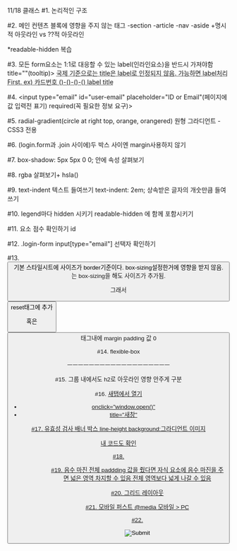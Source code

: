 11/18 클래스
#1. 
논리적인 구조

#2. 
메인 컨텐츠 블록에 영향을 주지 않는 태그
 -section
 -article
 -nav
 -aside
 +명시적 아웃라인 vs ??적 아웃라인

 *readable-hidden 복습

#3.
모든 form요소는 1:1로 대응할 수 있는 label(인라인요소)을 반드시 가져야함
  <img src="" alt="">title=""(tooltip)>
  <abbr title="약자 설명 가능 태그">
  국제 기준으로는 title은 label로 인정되지 않음.
  가능하면 label처리 First.
  ex) 카드번호 ()-()-()-()
      label     title

#4. 
<input type="email" id="user-email" placeholder="ID or Email"(페이지에 값 입력전 표기) required(꼭 필요한 정보 요구)>

#5. 
radial-gradient(circle at right top, orange, orangered) 원형 그라디언트 - CSS3 전용

#6. 
(login.form과 .join 사이에)두 박스 사이엔 margin사용하지 않기

#7. 
box-shadow: 5px 5px 0 0;
안에 속성 살펴보기

#8. 
rgba 살펴보기+
hsla()

#9. 
text-indent 텍스트 들여쓰기
text-indent: 2em; 상속받은 글자의 개숫만큼 들여쓰기

#10. 
legend마다 hidden 시키기
readable-hidden 에 함께 포함시키기

#11.
요소 점수 확인하기 id

#12.
.login-form input[type="email"] 
선택자 확인하기

#13.
<button> 기본 스타일시트에 사이즈가 border기준이다. box-sizing설정한거에 영향을 받지 않음. <a>는 box-sizing을 해도 사이즈가 추가됨.

그래서 <button> reset태그에 추가

혹은 <button> 태그내에 margin padding 값 0

#14.
flexible-box

ㅡㅡㅡㅡㅡㅡㅡㅡㅡㅡㅡㅡㅡㅡㅡㅡㅡㅡㅡ

#15.
그룹 내에서도 h2로 아웃라인 영향 안주게 구분

#16.
<a href="https://validator.w3.org/" target="_blank"> 새탭에서 열기
+ onclick="window.open()"
+ title="새창"

#17.
유효성 검사 배너 박스
line-height
background:그라디언트 이미지

내 코드도 확인

#18.
<ul><dl><ol>
<dt><dd>

#19.
음수 마진
전체 paddding 값을 줬다면
자식 요소에 음수 마진을 주면 넓은 영역 차지할 수 있음
전체 영역보다 넓게 나갈 수 있음

#20.
그리드 레이아웃

#21.
모바일 퍼스트
@media 모바일 > PC

#22.

<input type="image" src="경로">


